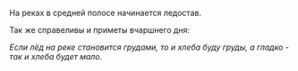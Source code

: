 На реках в средней полосе начинается ледостав.

Так же справеливы и приметы вчаршнего дня:

*Если лёд на реке становится грудами, то и хлеба буду груды, а гладко - так и хлеба будет мало*.
